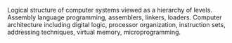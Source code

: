  Logical structure of computer systems viewed as a hierarchy of levels. Assembly language programming, assemblers, linkers, loaders. Computer architecture including digital logic, processor organization, instruction sets, addressing techniques, virtual memory, microprogramming.
